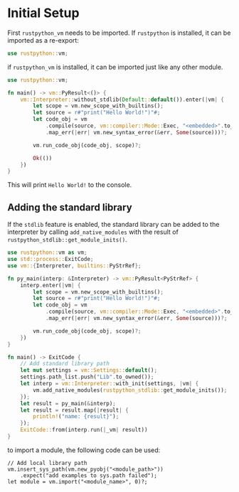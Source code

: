 # Initial Setup

First `rustpython_vm` needs to be imported.
If `rustpython` is installed, it can be imported as a re-export:
```rust
use rustpython::vm;
```

if `rustpython_vm` is installed, it can be imported just like any other module.

```rust
use rustpython::vm;

fn main() -> vm::PyResult<()> {
    vm::Interpreter::without_stdlib(Default::default()).enter(|vm| {
        let scope = vm.new_scope_with_builtins();
        let source = r#"print("Hello World!")"#;
        let code_obj = vm
            .compile(source, vm::compiler::Mode::Exec, "<embedded>".to_owned())
            .map_err(|err| vm.new_syntax_error(&err, Some(source)))?;

        vm.run_code_obj(code_obj, scope)?;

        Ok(())
    })
}
```

This will print `Hello World!` to the console.

## Adding the standard library
If the `stdlib` feature is enabled,
the standard library can be added to the interpreter by calling `add_native_modules`
with the result of `rustpython_stdlib::get_module_inits()`.
```rust
use rustpython::vm as vm;
use std::process::ExitCode;
use vm::{Interpreter, builtins::PyStrRef};

fn py_main(interp: &Interpreter) -> vm::PyResult<PyStrRef> {
    interp.enter(|vm| {
        let scope = vm.new_scope_with_builtins();
        let source = r#"print("Hello World!")"#;
        let code_obj = vm
            .compile(source, vm::compiler::Mode::Exec, "<embedded>".to_owned())
            .map_err(|err| vm.new_syntax_error(&err, Some(source)))?;

        vm.run_code_obj(code_obj, scope)?;
    })
}

fn main() -> ExitCode {
    // Add standard library path
    let mut settings = vm::Settings::default();
    settings.path_list.push("Lib".to_owned());
    let interp = vm::Interpreter::with_init(settings, |vm| {
        vm.add_native_modules(rustpython_stdlib::get_module_inits());
    });
    let result = py_main(&interp);
    let result = result.map(|result| {
        println!("name: {result}");
    });
    ExitCode::from(interp.run(|_vm| result))
}
```

to import a module, the following code can be used:
```rust, no_run
// Add local library path
vm.insert_sys_path(vm.new_pyobj("<module_path>"))
    .expect("add examples to sys.path failed");
let module = vm.import("<module_name>", 0)?;
```
